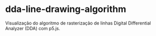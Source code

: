 # dda-line-drawing-algorithm

Visualização do algoritmo de rasterização de linhas Digital Differential Analyzer (DDA) com p5.js.
